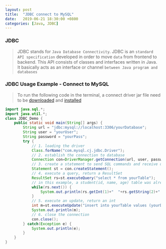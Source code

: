 ```yaml
---
layout: post
title:  "JDBC connect to MySQL"
date:   2019-06-21 18:30:00 +0800
categories: [Java, JDBC]
---
```

### JDBC
>JDBC stands for `Java Database Connectivity`. JDBC is an `standard API specification` developed in order to move `data` from frontend to backend. This API consists of classes and interfaces written in Java. It basically acts as an interface or channel `between Java program and databases`

### JDBC Usage Example - Connect to MySQL
>To run the following code in the terminal, a connect driver jar file need to be [downloaded](https://dev.mysql.com/downloads/connector/j/) and [installed](https://dev.mysql.com/doc/connector-j/8.0/en/connector-j-binary-installation.html)

```java
import java.sql.*; 
import java.util.*; 
class JDBC_Demo {
	public static void main(String[] args) {
        String url = "jdbc:mysql://localhost:3306/yourDatabase"; 
        String user = "yourUser"; 
        String password = "yourPass"; 
        try {
            // 1. loading the driver
            Class.forName("com.mysql.cj.jdbc.Driver"); 
            // 2. establish the connection to database 
            Connection con=DriverManager.getConnection(url, user, password);
            // 3. create a statement to send SQL commands and receive data from database
            Statement st = con.createStatement(); 
            // 4. execute a query, return a ResultSet
            ResultSet rs=st.executeQuery("select * from yourTable");  
            // in this example, a student(id, name, age) table was already been created in the database
            while(rs.next()) {
                System.out.println(rs.getInt(1)+"  "+rs.getString(2)+"  "+rs.getString(3));
            }
            // 5. execute an update, return an int
            int m=st.executeUpdate("insert into yourTable values (yourDataValues)");
            System.out.println(m);
            // 6. close the connection
            con.close();
        } catch(Exception e) {
            System.out.println(e);
        }
	}
}
```